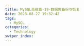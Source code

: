 ```yaml
---
title: MySQL高级篇-19-数据库备份与恢复
date: 2023-08-27 19:32:42
tags: 
  - MySQL
categories: 
  - Technology
swiper_index: 
---
```

